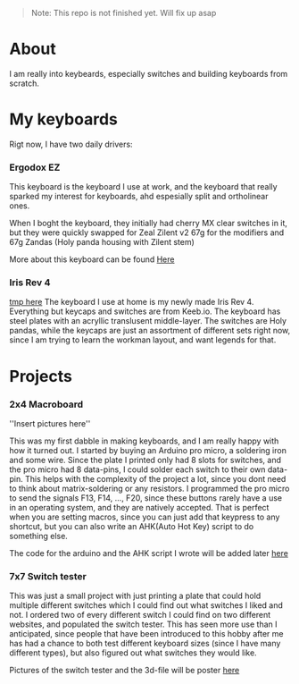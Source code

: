 > Note:
> This repo is not finished yet. Will fix up asap

# About
I am really into keybeards, especially switches and building keyboards from scratch.


# My keyboards
Rigt now, I have two daily drivers:

### Ergodox EZ
This keyboard is the keyboard I use at work, and the keyboard that really sparked my interest for keyboards, ahd espesially split and ortholinear ones.

When I boght the keyboard, they initially had cherry MX clear switches in it, but they were quickly swapped for Zeal Zilent v2 67g for the modifiers and 67g Zandas (Holy panda housing with Zilent stem)

More about this keyboard can be found [Here](ErgodoxEZ)


### Iris Rev 4
[tmp here](IrisRev4)
The keyboard I use at home is my newly made Iris Rev 4. 
Everything but keycaps and switches are from Keeb.io.
The keyboard has steel plates with an acryllic translusent middle-layer. 
The switches are Holy pandas, while the keycaps are just an assortment of different sets right now, since I am trying to learn the workman layout, and want legends for that.

# Projects

### 2x4 Macroboard
''Insert pictures here''

This was my first dabble in making keyboards, and I am really happy with how it turned out.
I started by buying an Arduino pro micro, a soldering iron and some wire.
Since the plate I printed only had 8 slots for switches, and the pro micro had 8 data-pins, I could solder each switch to their own data-pin.
This helps with the complexity of the project a lot, since you dont need to think about matrix-soldering or any resistors.
I programmed the pro micro to send the signals F13, F14, ..., F20, since these buttons rarely have a use in an operating system, and they are natively accepted. That is perfect when you are setting macros, since you can just add that keypress to any shortcut, but you can also write an AHK(Auto Hot Key) script to do something else.

The code for the arduino and the AHK script I wrote will be added later [here](projects)


### 7x7 Switch tester

This was just a small project with just printing a plate that could hold multiple different switches which I could find out what switches I liked and not.
I ordered two of every different switch I could find on two different websites, and populated the switch tester.
This has seen more use than I anticipated, since people that have been introduced to this hobby after me has had a chance to both test different keyboard sizes (since I have many different types), but also figured out what switches they would like.

Pictures of the switch tester and the 3d-file will be poster [here](projects)
